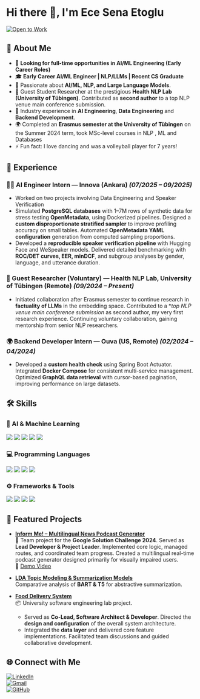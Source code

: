 # Hi there 👋, I'm Ece Sena Etoglu  

[![Open to Work](https://img.shields.io/badge/Open%20to%20Work-AI%2FML%20Engineer-brightgreen?style=for-the-badge&logo=github)](mailto:ecesena.etoglu@gmail.com)

## 🚀 About Me  
- 🔎 **Looking for full-time opportunities in AI/ML Engineering (Early Career Roles)**  
- 🎓 **Early Career AI/ML Engineer | NLP/LLMs | Recent CS Graduate**  
- 🤖 Passionate about **AI/ML, NLP, and Large Language Models**.  
- 🧪 Guest Student Researcher at the prestigious **Health NLP Lab (University of Tübingen)**. Contributed as **second author** to a top NLP venue main conference submission.  
- 💼 Industry experience in **AI Engineering**, **Data Engineering** and **Backend Development**.
- 🌍 Completed an **Erasmus semester at the University of Tübingen** on the Summer 2024 term, took MSc-level courses in NLP , ML and Databases
- ⚡ Fun fact: I love dancing and was a volleyball player for 7 years!

## 💼 Experience  

### 🧑‍💻 AI Engineer Intern — Innova (Ankara) *(07/2025 – 09/2025)*  
-  Worked on two projects involving Data Engineering and Speaker Verification
- Simulated **PostgreSQL databases** with 1–7M rows of synthetic data for stress testing **OpenMetadata**, using Dockerized pipelines. Designed a **custom disproportionate stratified sampler** to improve profiling accuracy on small tables.  Automated **OpenMetadata YAML configuration** generation from computed sampling proportions.  
- Developed a **reproducible speaker verification pipeline** with Hugging Face and WeSpeaker models.  Delivered detailed benchmarking with **ROC/DET curves, EER, minDCF**, and subgroup analyses by gender, language, and utterance duration.  

### 🔬 Guest Researcher (Voluntary) — Health NLP Lab, University of Tübingen (Remote) *(09/2024 – Present)*  
- Initiated collaboration after Erasmus semester to continue research in **factuality of LLMs** in the embedding space. Contributed to a **top NLP venue main conference submission* as second author, my very first research experience. Continuing voluntary collaboration, gaining mentorship from senior NLP researchers.  

### 🌍 Backend Developer Intern — Ouva (US, Remote) *(02/2024 – 04/2024)*  
- Developed a **custom health check** using Spring Boot Actuator. Integrated **Docker Compose** for consistent multi-service management.  Optimized **GraphQL data retrieval** with cursor-based pagination, improving performance on large datasets.  


## 🛠️ Skills  

<p align="left">
  
### 🧠 AI & Machine Learning  
<img src="https://img.shields.io/badge/NLP-blue?logo=google&logoColor=white" /> 
<img src="https://img.shields.io/badge/LLMs-purple?logo=openai&logoColor=white" /> 
<img src="https://img.shields.io/badge/PyTorch-orange?logo=pytorch&logoColor=white" /> 
<img src="https://img.shields.io/badge/HuggingFace-yellow?logo=huggingface&logoColor=black" /> 
<img src="https://img.shields.io/badge/Deep%20Learning-red?logo=tensorflow&logoColor=white" />  

### 💻 Programming Languages  
<img src="https://img.shields.io/badge/Python-3776AB?logo=python&logoColor=white" /> 
<img src="https://img.shields.io/badge/Java-007396?logo=java&logoColor=white" /> 
<img src="https://img.shields.io/badge/C++-00599C?logo=cplusplus&logoColor=white" /> 
<img src="https://img.shields.io/badge/SQL-4479A1?logo=postgresql&logoColor=white" />  

### ⚙️ Frameworks & Tools
<img src="https://img.shields.io/badge/Docker-2496ED?logo=docker&logoColor=white" /> 
<img src="https://img.shields.io/badge/OpenMetadata-darkgreen?logo=datadog&logoColor=white" /> 
<img src="https://img.shields.io/badge/Spring%20Boot-6DB33F?logo=springboot&logoColor=white" /> 
<img src="https://img.shields.io/badge/Git-F05032?logo=git&logoColor=white" />  


## 📂 Featured Projects  
- [**Inform Me! – Multilingual News Podcast Generator**](https://github.com/Inform-Me-The-Podcast-Generator/inform_me_mobile)  
   🚀 Team project for the **Google Solution Challenge 2024**.  Served as **Lead Developer & Project Leader**. Implemented core logic, managed routes, and coordinated team progress. Created a multilingual real-time podcast generator designed primarily for visually impaired users.  
   🎥 [Demo Video](https://www.youtube.com/watch?v=0bl6tGHzSAw)  

- [**LDA Topic Modeling & Summarization Models**](https://github.com/EceSenaEtoglu/NLP-Eberhard-Karls-Tuebingen-Uni/tree/main/final_graded_assignment)  
   Comparative analysis of **BART & T5** for abstractive summarization.  

- [**Food Delivery System**](https://github.com/mustafa-ege/DeepFeed-Food-Delivery-Website)  
   📦 University software engineering lab project.  
   - Served as **Co-Lead, Software Architect & Developer**.  Directed the **design and configuration** of the overall system architecture.  
   - Integrated the **data layer** and delivered core feature implementations.  Facilitated team discussions and guided collaborative development.  

## 🌐 Connect with Me  
[![LinkedIn](https://img.shields.io/badge/-LinkedIn-blue?logo=linkedin&style=for-the-badge)](https://www.linkedin.com/in/ecesenaetoglu/)  
[![Gmail](https://img.shields.io/badge/-Email-red?logo=gmail&logoColor=white&style=for-the-badge)](mailto:ecesena.etoglu@gmail.com)  
[![GitHub](https://img.shields.io/badge/-GitHub-black?logo=github&style=for-the-badge)](https://github.com/EceSenaEtoglu)  
